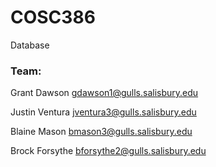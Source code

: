 # COSC386

Database

### Team:

Grant Dawson gdawson1@gulls.salisbury.edu

Justin Ventura jventura3@gulls.salisbury.edu

Blaine Mason bmason3@gulls.salisbury.edu

Brock Forsythe bforsythe2@gulls.salisbury.edu
<enter name and email>
